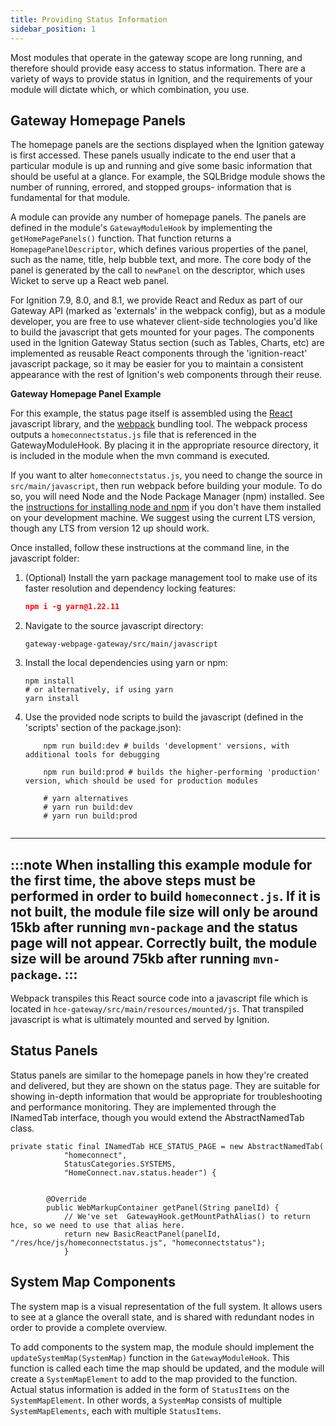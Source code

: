 ```yaml
---
title: Providing Status Information
sidebar_position: 1
---
```


Most modules that operate in the gateway scope are long running, and therefore should provide easy access to status information. There are a variety of ways to provide status in Ignition, and the requirements of your module will dictate which, or which combination, you use.

## Gateway Homepage Panels
The homepage panels are the sections displayed when the Ignition gateway is first accessed. These panels usually indicate to the end user that a particular module is up and running and give some basic information that should be useful at a glance. For example, the SQLBridge module shows the number of running, errored, and stopped groups- information that is fundamental for that module.

A module can provide any number of homepage panels. The panels are defined in the module's `GatewayModuleHook` by implementing the `getHomePagePanels()` function. That function returns a `HomepagePanelDescriptor`, which defines various properties of the panel, such as the name, title, help bubble text, and more. The core body of the panel is generated by the call to `newPanel` on the descriptor, which uses Wicket to serve up a React web panel. 

For Ignition 7.9, 8.0, and 8.1, we provide React and Redux as part of our Gateway API (marked as 'externals' in the webpack config), but as a module developer, you are free to use whatever client-side technologies you'd like to build the javascript that gets mounted for your pages. The components used in the Ignition Gateway Status section (such as Tables, Charts, etc) are implemented as reusable React components through the 'ignition-react' javascript package, so it may be easier for you to maintain a consistent appearance with the rest of Ignition's web components through their reuse.

**Gateway Homepage Panel Example**

For this example, the status page itself is assembled using the [React](https://reactjs.org/) javascript library, and the [webpack](https://v4.webpack.js.org/) bundling tool. The webpack process outputs a `homeconnectstatus.js` file that is referenced in the GatewayModuleHook. By placing it in the appropriate resource directory, it is included in the module when the mvn command is executed.

If you want to alter `homeconnectstatus.js`, you need to change the source in `src/main/javascript`, then run webpack before building your module. To do so, you will need Node and the Node Package Manager (npm) installed. See the [instructions for installing node and npm](https://docs.npmjs.com/getting-started/installing-node) if you don't have them installed on your development machine. We suggest using the current LTS version, though any LTS from version 12 up should work.

Once installed, follow these instructions at the command line, in the javascript folder:

1. (Optional) Install the yarn package management tool to make use of its faster resolution and dependency locking features:
    ```JSON
    npm i -g yarn@1.22.11
    ```
2. Navigate to the source javascript directory:
    ```
    gateway-webpage-gateway/src/main/javascript
3. Install the local dependencies using yarn or npm:
    ```
    npm install
   # or alternatively, if using yarn
   yarn install
   ```
4. Use the provided node scripts to build the javascript (defined in the 'scripts' section of the package.json):
    ```
        npm run build:dev # builds 'development' versions, with additional tools for debugging
    
        npm run build:prod # builds the higher-performing 'production' version, which should be used for production modules
    
        # yarn alternatives
        # yarn run build:dev
        # yarn run build:prod
        
    ```
---
 
:::note
When installing this example module for the first time, the above steps must be performed in order to build `homeconnect.js`. If it is not built, the module file size will only be around 15kb after running `mvn-package` and the status page will not appear. Correctly built, the module size will be around 75kb after running `mvn-package`.
:::
---

Webpack transpiles this React source code into a javascript file which is located in `hce-gateway/src/main/resources/mounted/js`. That transpiled javascript is what is ultimately mounted and served by Ignition.

## Status Panels

Status panels are similar to the homepage panels in how they're created and delivered, but they are shown on the status page. They are suitable for showing in-depth information that would be appropriate for troubleshooting and performance monitoring. They are implemented through the INamedTab interface, though you would extend the AbstractNamedTab class.

```JS title="Using Wicket to Create a React Component"
private static final INamedTab HCE_STATUS_PAGE = new AbstractNamedTab(
            "homeconnect",
            StatusCategories.SYSTEMS,
            "HomeConnect.nav.status.header") {


        @Override
        public WebMarkupContainer getPanel(String panelId) {
            // We've set  GatewayHook.getMountPathAlias() to return hce, so we need to use that alias here.
            return new BasicReactPanel(panelId, "/res/hce/js/homeconnectstatus.js", "homeconnectstatus");
            }

```

## System Map Components

The system map is a visual representation of the full system. It allows users to see at a glance the overall state, and is shared with redundant nodes in order to provide a complete overview.

To add components to the system map, the module should implement the `updateSystemMap(SystemMap)` function in the `GatewayModuleHook`. This function is called each time the map should be updated, and the module will create a `SystemMapElement` to add to the map provided to the function. Actual status information is added in the form of `StatusItems` on the `SystemMapElement`. In other words, a `SystemMap` consists of multiple `SystemMapElements`, each with multiple `StatusItems`.